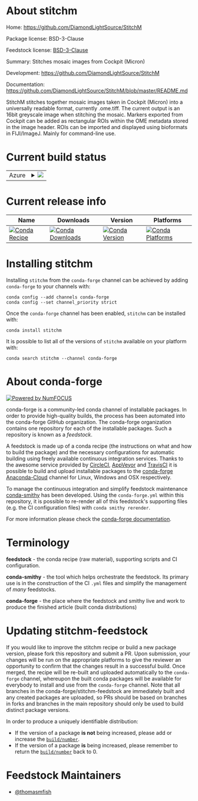 About stitchm
=============

Home: https://github.com/DiamondLightSource/StitchM

Package license: BSD-3-Clause

Feedstock license: [BSD-3-Clause](https://github.com/conda-forge/stitchm-feedstock/blob/master/LICENSE.txt)

Summary: Stitches mosaic images from Cockpit (Micron)

Development: https://github.com/DiamondLightSource/StitchM

Documentation: https://github.com/DiamondLightSource/StitchM/blob/master/README.md

StitchM stitches together mosaic images taken in Cockpit (Micron)
into a universally readable format, currently .ome.tiff.
The current output is an 16bit greyscale image when stitching the mosaic.
Markers exported from Cockpit can be added as rectangular ROIs within the OME
metadata stored in the image header. ROIs can be imported and displayed using
bioformats in FIJI/ImageJ.
Mainly for command-line use.


Current build status
====================


<table>
    
  <tr>
    <td>Azure</td>
    <td>
      <details>
        <summary>
          <a href="https://dev.azure.com/conda-forge/feedstock-builds/_build/latest?definitionId=10156&branchName=master">
            <img src="https://dev.azure.com/conda-forge/feedstock-builds/_apis/build/status/stitchm-feedstock?branchName=master">
          </a>
        </summary>
        <table>
          <thead><tr><th>Variant</th><th>Status</th></tr></thead>
          <tbody><tr>
              <td>linux_64_python3.10.____cpython</td>
              <td>
                <a href="https://dev.azure.com/conda-forge/feedstock-builds/_build/latest?definitionId=10156&branchName=master">
                  <img src="https://dev.azure.com/conda-forge/feedstock-builds/_apis/build/status/stitchm-feedstock?branchName=master&jobName=linux&configuration=linux_64_python3.10.____cpython" alt="variant">
                </a>
              </td>
            </tr><tr>
              <td>linux_64_python3.7.____73_pypy</td>
              <td>
                <a href="https://dev.azure.com/conda-forge/feedstock-builds/_build/latest?definitionId=10156&branchName=master">
                  <img src="https://dev.azure.com/conda-forge/feedstock-builds/_apis/build/status/stitchm-feedstock?branchName=master&jobName=linux&configuration=linux_64_python3.7.____73_pypy" alt="variant">
                </a>
              </td>
            </tr><tr>
              <td>linux_64_python3.7.____cpython</td>
              <td>
                <a href="https://dev.azure.com/conda-forge/feedstock-builds/_build/latest?definitionId=10156&branchName=master">
                  <img src="https://dev.azure.com/conda-forge/feedstock-builds/_apis/build/status/stitchm-feedstock?branchName=master&jobName=linux&configuration=linux_64_python3.7.____cpython" alt="variant">
                </a>
              </td>
            </tr><tr>
              <td>linux_64_python3.8.____cpython</td>
              <td>
                <a href="https://dev.azure.com/conda-forge/feedstock-builds/_build/latest?definitionId=10156&branchName=master">
                  <img src="https://dev.azure.com/conda-forge/feedstock-builds/_apis/build/status/stitchm-feedstock?branchName=master&jobName=linux&configuration=linux_64_python3.8.____cpython" alt="variant">
                </a>
              </td>
            </tr><tr>
              <td>linux_64_python3.9.____cpython</td>
              <td>
                <a href="https://dev.azure.com/conda-forge/feedstock-builds/_build/latest?definitionId=10156&branchName=master">
                  <img src="https://dev.azure.com/conda-forge/feedstock-builds/_apis/build/status/stitchm-feedstock?branchName=master&jobName=linux&configuration=linux_64_python3.9.____cpython" alt="variant">
                </a>
              </td>
            </tr><tr>
              <td>osx_64_python3.10.____cpython</td>
              <td>
                <a href="https://dev.azure.com/conda-forge/feedstock-builds/_build/latest?definitionId=10156&branchName=master">
                  <img src="https://dev.azure.com/conda-forge/feedstock-builds/_apis/build/status/stitchm-feedstock?branchName=master&jobName=osx&configuration=osx_64_python3.10.____cpython" alt="variant">
                </a>
              </td>
            </tr><tr>
              <td>osx_64_python3.7.____73_pypy</td>
              <td>
                <a href="https://dev.azure.com/conda-forge/feedstock-builds/_build/latest?definitionId=10156&branchName=master">
                  <img src="https://dev.azure.com/conda-forge/feedstock-builds/_apis/build/status/stitchm-feedstock?branchName=master&jobName=osx&configuration=osx_64_python3.7.____73_pypy" alt="variant">
                </a>
              </td>
            </tr><tr>
              <td>osx_64_python3.7.____cpython</td>
              <td>
                <a href="https://dev.azure.com/conda-forge/feedstock-builds/_build/latest?definitionId=10156&branchName=master">
                  <img src="https://dev.azure.com/conda-forge/feedstock-builds/_apis/build/status/stitchm-feedstock?branchName=master&jobName=osx&configuration=osx_64_python3.7.____cpython" alt="variant">
                </a>
              </td>
            </tr><tr>
              <td>osx_64_python3.8.____cpython</td>
              <td>
                <a href="https://dev.azure.com/conda-forge/feedstock-builds/_build/latest?definitionId=10156&branchName=master">
                  <img src="https://dev.azure.com/conda-forge/feedstock-builds/_apis/build/status/stitchm-feedstock?branchName=master&jobName=osx&configuration=osx_64_python3.8.____cpython" alt="variant">
                </a>
              </td>
            </tr><tr>
              <td>osx_64_python3.9.____cpython</td>
              <td>
                <a href="https://dev.azure.com/conda-forge/feedstock-builds/_build/latest?definitionId=10156&branchName=master">
                  <img src="https://dev.azure.com/conda-forge/feedstock-builds/_apis/build/status/stitchm-feedstock?branchName=master&jobName=osx&configuration=osx_64_python3.9.____cpython" alt="variant">
                </a>
              </td>
            </tr><tr>
              <td>win_64_python3.10.____cpython</td>
              <td>
                <a href="https://dev.azure.com/conda-forge/feedstock-builds/_build/latest?definitionId=10156&branchName=master">
                  <img src="https://dev.azure.com/conda-forge/feedstock-builds/_apis/build/status/stitchm-feedstock?branchName=master&jobName=win&configuration=win_64_python3.10.____cpython" alt="variant">
                </a>
              </td>
            </tr><tr>
              <td>win_64_python3.7.____cpython</td>
              <td>
                <a href="https://dev.azure.com/conda-forge/feedstock-builds/_build/latest?definitionId=10156&branchName=master">
                  <img src="https://dev.azure.com/conda-forge/feedstock-builds/_apis/build/status/stitchm-feedstock?branchName=master&jobName=win&configuration=win_64_python3.7.____cpython" alt="variant">
                </a>
              </td>
            </tr><tr>
              <td>win_64_python3.8.____cpython</td>
              <td>
                <a href="https://dev.azure.com/conda-forge/feedstock-builds/_build/latest?definitionId=10156&branchName=master">
                  <img src="https://dev.azure.com/conda-forge/feedstock-builds/_apis/build/status/stitchm-feedstock?branchName=master&jobName=win&configuration=win_64_python3.8.____cpython" alt="variant">
                </a>
              </td>
            </tr><tr>
              <td>win_64_python3.9.____cpython</td>
              <td>
                <a href="https://dev.azure.com/conda-forge/feedstock-builds/_build/latest?definitionId=10156&branchName=master">
                  <img src="https://dev.azure.com/conda-forge/feedstock-builds/_apis/build/status/stitchm-feedstock?branchName=master&jobName=win&configuration=win_64_python3.9.____cpython" alt="variant">
                </a>
              </td>
            </tr>
          </tbody>
        </table>
      </details>
    </td>
  </tr>
</table>

Current release info
====================

| Name | Downloads | Version | Platforms |
| --- | --- | --- | --- |
| [![Conda Recipe](https://img.shields.io/badge/recipe-stitchm-green.svg)](https://anaconda.org/conda-forge/stitchm) | [![Conda Downloads](https://img.shields.io/conda/dn/conda-forge/stitchm.svg)](https://anaconda.org/conda-forge/stitchm) | [![Conda Version](https://img.shields.io/conda/vn/conda-forge/stitchm.svg)](https://anaconda.org/conda-forge/stitchm) | [![Conda Platforms](https://img.shields.io/conda/pn/conda-forge/stitchm.svg)](https://anaconda.org/conda-forge/stitchm) |

Installing stitchm
==================

Installing `stitchm` from the `conda-forge` channel can be achieved by adding `conda-forge` to your channels with:

```
conda config --add channels conda-forge
conda config --set channel_priority strict
```

Once the `conda-forge` channel has been enabled, `stitchm` can be installed with:

```
conda install stitchm
```

It is possible to list all of the versions of `stitchm` available on your platform with:

```
conda search stitchm --channel conda-forge
```


About conda-forge
=================

[![Powered by
NumFOCUS](https://img.shields.io/badge/powered%20by-NumFOCUS-orange.svg?style=flat&colorA=E1523D&colorB=007D8A)](https://numfocus.org)

conda-forge is a community-led conda channel of installable packages.
In order to provide high-quality builds, the process has been automated into the
conda-forge GitHub organization. The conda-forge organization contains one repository
for each of the installable packages. Such a repository is known as a *feedstock*.

A feedstock is made up of a conda recipe (the instructions on what and how to build
the package) and the necessary configurations for automatic building using freely
available continuous integration services. Thanks to the awesome service provided by
[CircleCI](https://circleci.com/), [AppVeyor](https://www.appveyor.com/)
and [TravisCI](https://travis-ci.com/) it is possible to build and upload installable
packages to the [conda-forge](https://anaconda.org/conda-forge)
[Anaconda-Cloud](https://anaconda.org/) channel for Linux, Windows and OSX respectively.

To manage the continuous integration and simplify feedstock maintenance
[conda-smithy](https://github.com/conda-forge/conda-smithy) has been developed.
Using the ``conda-forge.yml`` within this repository, it is possible to re-render all of
this feedstock's supporting files (e.g. the CI configuration files) with ``conda smithy rerender``.

For more information please check the [conda-forge documentation](https://conda-forge.org/docs/).

Terminology
===========

**feedstock** - the conda recipe (raw material), supporting scripts and CI configuration.

**conda-smithy** - the tool which helps orchestrate the feedstock.
                   Its primary use is in the construction of the CI ``.yml`` files
                   and simplify the management of *many* feedstocks.

**conda-forge** - the place where the feedstock and smithy live and work to
                  produce the finished article (built conda distributions)


Updating stitchm-feedstock
==========================

If you would like to improve the stitchm recipe or build a new
package version, please fork this repository and submit a PR. Upon submission,
your changes will be run on the appropriate platforms to give the reviewer an
opportunity to confirm that the changes result in a successful build. Once
merged, the recipe will be re-built and uploaded automatically to the
`conda-forge` channel, whereupon the built conda packages will be available for
everybody to install and use from the `conda-forge` channel.
Note that all branches in the conda-forge/stitchm-feedstock are
immediately built and any created packages are uploaded, so PRs should be based
on branches in forks and branches in the main repository should only be used to
build distinct package versions.

In order to produce a uniquely identifiable distribution:
 * If the version of a package **is not** being increased, please add or increase
   the [``build/number``](https://docs.conda.io/projects/conda-build/en/latest/resources/define-metadata.html#build-number-and-string).
 * If the version of a package **is** being increased, please remember to return
   the [``build/number``](https://docs.conda.io/projects/conda-build/en/latest/resources/define-metadata.html#build-number-and-string)
   back to 0.

Feedstock Maintainers
=====================

* [@thomasmfish](https://github.com/thomasmfish/)

